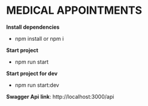 # MEDICAL APPOINTMENTS


**Install dependencies**
- npm install or npm i 

**Start project**
- npm run start


**Start project for dev**
- npm run start:dev

**Swagger Api**
__link__: http://localhost:3000/api

